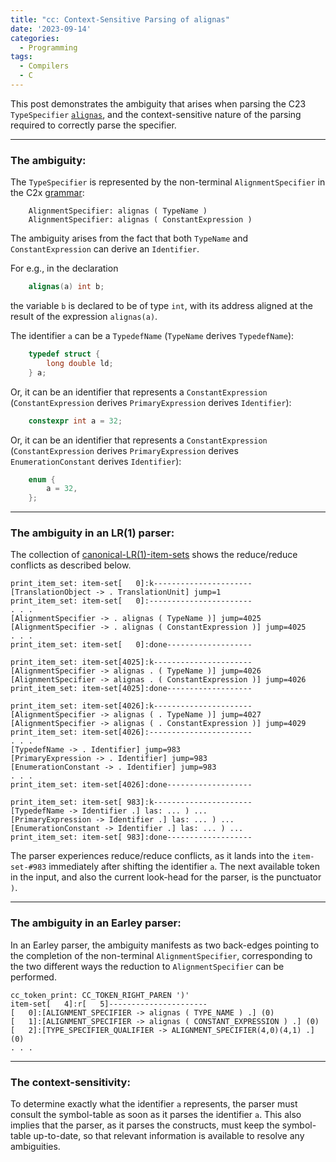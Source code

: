 ```yaml
---
title: "cc: Context-Sensitive Parsing of alignas"
date: '2023-09-14'
categories:
  - Programming
tags:
  - Compilers
  - C
---
```


This post demonstrates the ambiguity that arises when parsing the C23
`TypeSpecifier` [`alignas`](https://en.cppreference.com/w/c/language/_Alignas),
and the context-sensitive nature of the parsing required to correctly
parse the specifier.

---

### The ambiguity:

The `TypeSpecifier` is represented by the non-terminal `AlignmentSpecifier`
in the C2x [grammar](https://github.com/asurati/x24/blob/main/grammar.txt):

```
    AlignmentSpecifier: alignas ( TypeName )
    AlignmentSpecifier: alignas ( ConstantExpression )
```

The ambiguity arises from the fact that both `TypeName` and
`ConstantExpression` can derive an `Identifier`.

For e.g., in the declaration

```c
    alignas(a) int b;
```

the variable `b` is declared to be of type `int`, with its address aligned at
the result of the expression `alignas(a)`.

The identifier `a` can be a `TypedefName` (`TypeName` derives `TypedefName`):

```c
    typedef struct {
        long double ld;
    } a;
```

Or, it can be an identifier that represents a `ConstantExpression`
(`ConstantExpression` derives `PrimaryExpression` derives `Identifier`):

```c
    constexpr int a = 32;
```

Or, it can be an identifier that represents a `ConstantExpression`
(`ConstantExpression` derives `PrimaryExpression` derives
 `EnumerationConstant` derives `Identifier`):

```c
    enum {
        a = 32,
    };
```

---

### The ambiguity in an LR(1) parser:

The collection of [canonical-LR(1)-item-sets](/wip/data/lr1.item.sets.txt.gz)
shows the reduce/reduce conflicts as described below.

```
print_item_set: item-set[   0]:k----------------------
[TranslationObject -> . TranslationUnit] jump=1
print_item_set: item-set[   0]:-----------------------
. . .
[AlignmentSpecifier -> . alignas ( TypeName )] jump=4025
[AlignmentSpecifier -> . alignas ( ConstantExpression )] jump=4025
. . .
print_item_set: item-set[   0]:done-------------------
```

```
print_item_set: item-set[4025]:k----------------------
[AlignmentSpecifier -> alignas . ( TypeName )] jump=4026
[AlignmentSpecifier -> alignas . ( ConstantExpression )] jump=4026
print_item_set: item-set[4025]:done-------------------
```

```
print_item_set: item-set[4026]:k----------------------
[AlignmentSpecifier -> alignas ( . TypeName )] jump=4027
[AlignmentSpecifier -> alignas ( . ConstantExpression )] jump=4029
print_item_set: item-set[4026]:-----------------------
. . .
[TypedefName -> . Identifier] jump=983
[PrimaryExpression -> . Identifier] jump=983
[EnumerationConstant -> . Identifier] jump=983
. . .
print_item_set: item-set[4026]:done-------------------
```

```
print_item_set: item-set[ 983]:k----------------------
[TypedefName -> Identifier .] las: ... ) ...
[PrimaryExpression -> Identifier .] las: ... ) ...
[EnumerationConstant -> Identifier .] las: ... ) ...
print_item_set: item-set[ 983]:done-------------------
```

The parser experiences reduce/reduce conflicts, as it lands into the
`item-set-#983` immediately after shifting the identifier `a`. The next
available token in the input, and also the current look-head for the parser, is
the punctuator `)`.

---

### The ambiguity in an Earley parser:

In an Earley parser, the ambiguity manifests as two back-edges pointing to the
completion of the non-terminal `AlignmentSpecifier`, corresponding to the two
different ways the reduction to `AlignmentSpecifier` can be performed.

```
cc_token_print: CC_TOKEN_RIGHT_PAREN ')'
item-set[   4]:r[   5]----------------------
[   0]:[ALIGNMENT_SPECIFIER -> alignas ( TYPE_NAME ) .] (0)
[   1]:[ALIGNMENT_SPECIFIER -> alignas ( CONSTANT_EXPRESSION ) .] (0)
[   2]:[TYPE_SPECIFIER_QUALIFIER -> ALIGNMENT_SPECIFIER(4,0)(4,1) .] (0)
. . .
```

---

### The context-sensitivity:

To determine exactly what the identifier `a` represents, the parser must
consult the symbol-table as soon as it parses the identifier `a`.
This also implies that the parser, as it parses the constructs, must keep the
symbol-table up-to-date, so that relevant information is available to resolve
any ambiguities.
